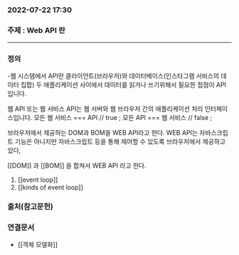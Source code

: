 ---
---

### 2022-07-22 17:30  

### 주제 : Web API 란
----
### 정의
-웹 시스템에서 API란 클라이언트(브라우저)와 데이터베이스(인스타그램 서비스의 데이터 집합) 두 애플리케이션 사이에서 데이터를 읽거나 쓰기위해서 필요한 접점이 API입니다.

웹 API 또는 웹 서비스 API는 웹 서버와 웹 브라우저 간의 애플리케이션 처리 인터페이스입니다. 모든 웹 서비스 === API // true ; 모든 API === 웹 서비스 // false ;

브라우저에서 제공하는 DOM과 BOM을 WEB API라고 한다. WEB API는 자바스크립트 기능은 아니지만 자바스크립트 등을 통해 제어할 수 있도록 브라우저에서 제공하고 있다, 


[[DOM]]  과 [[BOM]] 을 합쳐서 WEB API 라고 한다. 


1. [[event loop]]
2. [[kinds of event loop]]






### 출처(참고문헌)

### 연결문서
- [[객체 모델화]]
